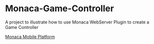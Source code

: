 Monaca-Game-Controller
======================

A project to illustrate how to use Monaca WebServer Plugin to create a Game Controller


[Monaca Mobile Platform](http://monaca.mobi/)